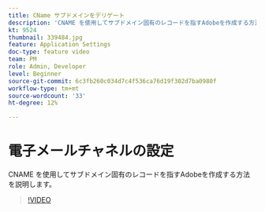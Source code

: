 ```yaml
---
title: CName サブドメインをデリゲート
description: 'CNAME を使用してサブドメイン固有のレコードを指すAdobeを作成する方法を説明します。 '
kt: 9524
thumbnail: 339484.jpg
feature: Application Settings
doc-type: feature video
team: PM
role: Admin, Developer
level: Beginner
source-git-commit: 6c3fb260c034d7c4f536ca76d19f302d7ba0980f
workflow-type: tm+mt
source-wordcount: '33'
ht-degree: 12%

---
```


# 電子メールチャネルの設定

CNAME を使用してサブドメイン固有のレコードを指すAdobeを作成する方法を説明します。

>[!VIDEO](https://video.tv.adobe.com/v/339484?quality=12)
